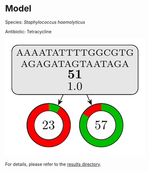 
# Model

Species: *Staphylococcus haemolyticus*

Antibiotic: Tetracycline

<a href="./model.pdf"><img src="./model.png" /></a>

For details, please refer to the [results directory](../../../../../results/cart_b/staphylococcus%20haemolyticus/tetracycline/repeat_5/).


